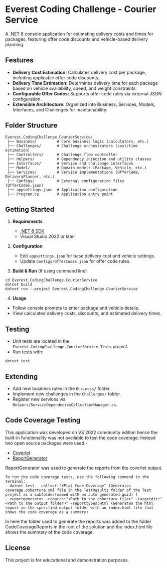 # Everest Coding Challenge - Courier Service

A .NET 8 console application for estimating delivery costs and times for packages, featuring offer code discounts and vehicle-based delivery planning.

## Features

- **Delivery Cost Estimation:** Calculates delivery cost per package, including applicable offer code discounts.
- **Delivery Time Estimation:** Determines delivery time for each package based on vehicle availability, speed, and weight constraints.
- **Configurable Offer Codes:** Supports offer code rules via external JSON configuration.
- **Extensible Architecture:** Organized into Business, Services, Models, Interfaces, and Challenges for maintainability.

## Folder Structure
```
Everest.CodingChallenge.CourierService/ 
 ├── Business/         # Core business logic (calculators, etc.) 
 ├── Challenges/       # Challenge orchestrators (cost/time estimation) 
 ├── Controllers/      # Challenge flow controller 
 ├── Helpers/          # Dependency injection and utility classes 
 ├── Interfaces/       # Service and challenge interfaces 
 ├── Model/            # Domain models (Package, Vehicle, etc.) 
 ├── Services/         # Service implementations (OfferCode, DeliveryPlanner, etc.) 
 ├── Configs/          # External configuration files (OfferCodes.json) 
 ├── appsettings.json  # Application configuration 
 ├── Program.cs        # Application entry point

 ```

## Getting Started

1. **Requirements**
   - [.NET 8 SDK](https://dotnet.microsoft.com/download/dotnet/8.0)
   - Visual Studio 2022 or later

2. **Configuration**
   - Edit `appsettings.json` for base delivery cost and vehicle settings.
   - Update `Configs/OfferCodes.json` for offer code rules.

3. **Build & Run** (If using command line)
```
cd Everest.CodingChallenge.CourierService
dotnet build 
dotnet run --project Everest.CodingChallenge.CourierService
```

4. **Usage**
- Follow console prompts to enter package and vehicle details.
- View calculated delivery costs, discounts, and estimated delivery times.

## Testing

- Unit tests are located in the `Everest.CodingChallenge.CourierService.Tests` project.
- Run tests with:
```
dotnet test
```

## Extending

- Add new business rules in the `Business/` folder.
- Implement new challenges in the `Challenges/` folder.
- Register new services via `Helpers/ServiceDependeciesCollectionManager.cs`.

## Code Coverage Testing
This application was developed on VS 2022 community edition hence the built-in functionality was not available to test the code coverage.
Instead two open source packages were used:-
- [Coverlet](https://github.com/coverlet-coverage/coverlet)
- [ReportGenerator](https://github.com/danielpalme/ReportGenerator)

ReportGenerator was used to generate the reports from the coverlet output.
```
To run the code coverage tests, use the following command in the terminal:
- dotnet test --collect:"XPlat Code Coverage" (Generates coverage.cobertura.xml file in the TestResults folder of the Test project as a subfolder(named with an auto generated guid) )
- reportgenerator -reports:"<Path to the cobertura file>" -targetdir:"<Path to the output folder>" -reporttypes:Html (Generates the html report in the specified output folder with an index.html file that shows the code coverage as a summary)
 ```
In here the folder used to generate the reports was added to the folder CodeCoverageReports in the root of the solution and the index.html file shows the summary of the code coverage.
## License

This project is for educational and demonstration purposes.
